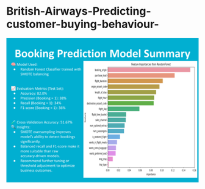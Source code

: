 # British-Airways-Predicting-customer-buying-behaviour-


![Summary Slide](Booking_Prediction_Summary_Slide.svg)